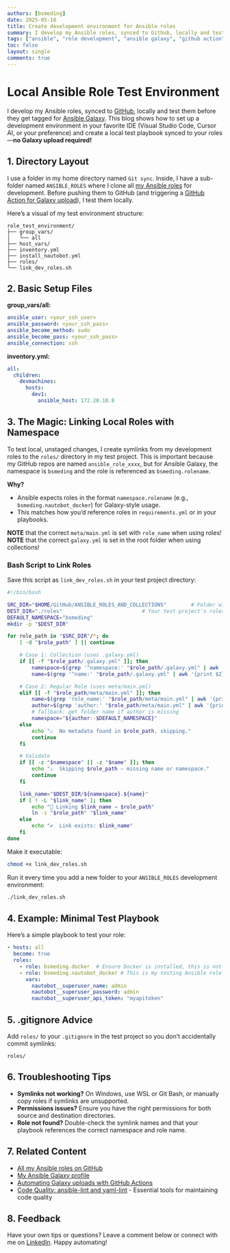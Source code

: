 ```yaml
---
authors: [bsmeding]
date: 2025-05-18
title: Create development environment for Ansible roles
summary: I develop my Ansible roles, synced to Github, locally and test locally before the get tagged for Ansible galaxy. this is how i can develop and test without galaxy upload
tags: ["ansible", "role development", "ansible galaxy", "github action"]
toc: false
layout: single
comments: true
---
```


# Local Ansible Role Test Environment

I develop my Ansible roles, synced to [GitHub](https://github.com/bsmeding?tab=repositories&q=ansible_role&type=&language=&sort=), locally and test them before they get tagged for [Ansible Galaxy](https://galaxy.ansible.com/bsmeding). This blog shows how to set up a development environment in your favorite IDE (Visual Studio Code, Cursor AI, or your preference) and create a local test playbook synced to your roles—**no Galaxy upload required!**

<!-- more -->

## 1. Directory Layout

I use a folder in my home directory named `Git sync`. Inside, I have a sub-folder named `ANSIBLE_ROLES` where I clone all [my Ansible roles](https://github.com/bsmeding?tab=repositories&q=ansible_role&type=&language=&sort=) for development. Before pushing them to GitHub (and triggering a [GitHub Action for Galaxy upload](blog/posts/2025-01-06-github-action-push-to-ansible-galaxy)), I test them locally.

Here’s a visual of my test environment structure:

```
role_test_environment/
├── group_vars/
│   └── all
├── host_vars/
├── inventory.yml
├── install_nautobot.yml
├── roles/
└── link_dev_roles.sh
```

## 2. Basic Setup Files

**group_vars/all:**
```yaml
ansible_user: <your_ssh_user>
ansible_password: <your_ssh_pass>
ansible_become_method: sudo
ansible_become_pass: <your_ssh_pass>
ansible_connection: ssh
```

**inventory.yml:**
```yaml
all:
  children:
    devmachines:
      hosts:
        dev1:
          ansible_host: 172.20.10.8
```

## 3. The Magic: Linking Local Roles with Namespace

To test local, unstaged changes, I create symlinks from my development roles to the `roles/` directory in my test project. This is important because my GitHub repos are named `ansible_role_xxxx`, but for Ansible Galaxy, the namespace is `bsmeding` and the role is referenced as `bsmeding.rolename`.

**Why?**
- Ansible expects roles in the format `namespace.rolename` (e.g., `bsmeding.nautobot_docker`) for Galaxy-style usage.
- This matches how you’d reference roles in `requirements.yml` or in your playbooks.

**NOTE** that the correct `meta/main.yml` is set with `role_name` when using roles!
**NOTE** that the correct `galaxy.yml` is set in the root folder when using collections!

### Bash Script to Link Roles

Save this script as `link_dev_roles.sh` in your test project directory:

```bash
#!/bin/bash

SRC_DIR="$HOME/GitHub/ANSIBLE_ROLES_AND_COLLECTIONS"        # Folder with all your repos
DEST_DIR="./roles"                          # Your test project's roles/ folder
DEFAULT_NAMESPACE="bsmeding"
mkdir -p "$DEST_DIR"

for role_path in "$SRC_DIR"/*; do
    [ -d "$role_path" ] || continue

    # Case 1: Collection (uses .galaxy.yml)
    if [[ -f "$role_path/.galaxy.yml" ]]; then
        namespace=$(grep '^namespace:' "$role_path/.galaxy.yml" | awk '{print $2}')
        name=$(grep '^name:' "$role_path/.galaxy.yml" | awk '{print $2}')

    # Case 2: Regular Role (uses meta/main.yml)
    elif [[ -f "$role_path/meta/main.yml" ]]; then
        name=$(grep 'role_name:' "$role_path/meta/main.yml" | awk '{print $2}')
        author=$(grep 'author:' "$role_path/meta/main.yml" | awk '{print $2}')
        # fallback: get folder name if author is missing
        namespace="${author:-$DEFAULT_NAMESPACE}"
    else
        echo "⚠️  No metadata found in $role_path, skipping."
        continue
    fi

    # Validate
    if [[ -z "$namespace" || -z "$name" ]]; then
        echo "⚠️  Skipping $role_path — missing name or namespace."
        continue
    fi

    link_name="$DEST_DIR/${namespace}.${name}"
    if [ ! -L "$link_name" ]; then
        echo "🔗 Linking $link_name → $role_path"
        ln -s "$role_path" "$link_name"
    else
        echo "✔️  Link exists: $link_name"
    fi
done

```

Make it executable:
```sh
chmod +x link_dev_roles.sh
```
Run it every time you add a new folder to your `ANSIBLE_ROLES` development environment:
```sh
./link_dev_roles.sh
```

## 4. Example: Minimal Test Playbook

Here’s a simple playbook to test your role:

```yaml
- hosts: all
  become: true
  roles:
    - role: bsmeding.docker  # Ensure Docker is installed, this is not my development role, but to be shure Docker is installed
    - role: bsmeding.nautobot_docker # This is my testing Ansible role from the symlink
      vars:
        nautobot__superuser_name: admin
        nautobot__superuser_password: admin
        nautobot__superuser_api_token: "myapitoken"
```

## 5. .gitignore Advice

Add `roles/` to your `.gitignore` in the test project so you don’t accidentally commit symlinks:
```
roles/
```

## 6. Troubleshooting Tips
- **Symlinks not working?** On Windows, use WSL or Git Bash, or manually copy roles if symlinks are unsupported.
- **Permissions issues?** Ensure you have the right permissions for both source and destination directories.
- **Role not found?** Double-check the symlink names and that your playbook references the correct namespace and role name.

## 7. Related Content
- [All my Ansible roles on GitHub](https://github.com/bsmeding?tab=repositories&q=ansible_role&type=&language=&sort=)
- [My Ansible Galaxy profile](https://galaxy.ansible.com/bsmeding)
- [Automating Galaxy uploads with GitHub Actions](blog/posts/2025-01-06-github-action-push-to-ansible-galaxy)
- [Code Quality: ansible-lint and yaml-lint](/blog/posts/2024/2024-09-12-ansible-lint-yaml-lint-ci-cd.md) - Essential tools for maintaining code quality

## 8. Feedback

Have your own tips or questions? Leave a comment below or connect with me on [LinkedIn](https://www.linkedin.com/in/bartsmeding/). Happy automating!

